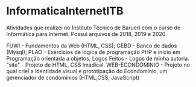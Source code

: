 # InformaticaInternetITB
Atividades que realizei no Instituto Técnico de Barueri com o curso de Informática para Internet. Possui arquivos de 2018, 2019 e 2020.


FUWI - Fundamentos da Web (HTML, CSS);
GEBD - Banco de dados (Mysql);
PLAO - Exercícios de lógica de programação PHP e início em Programação orientada a objetos;
Logos Feitos - Logos de minha autoria.
"site" - Projeto de HTML, CSS Imadical.
WEB-ECONDOMINIO - Projeto no qual criei a identidade visual e prototipação do Econdomínio, um gerenciador de condomínios (HTML,CSS, JavaScript)
